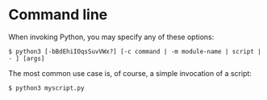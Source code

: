 # Command line

When invoking Python, you may specify any of these options:

```
$ python3 [-bBdEhiIOqsSuvVWx?] [-c command | -m module-name | script | - ] [args]
```

The most common use case is, of course, a simple invocation of a script:

```shell
$ python3 myscript.py
```